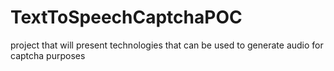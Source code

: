 # TextToSpeechCaptchaPOC
project that will present technologies that can be used to generate audio for captcha purposes
